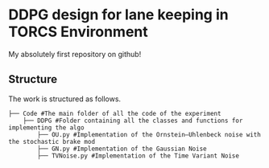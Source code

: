 # DDPG design for lane keeping in TORCS Environment
My absolutely first repository on github!

## Structure
The work is structured as follows.
```
├── Code #The main folder of all the code of the experiment
    ├── DDPG #Folder containing all the classes and functions for implementing the algo
        ├── OU.py #Implementation of the Ornstein–Uhlenbeck noise with the stochastic brake mod
        ├── GN.py #Implementation of the Gaussian Noise
        ├── TVNoise.py #Implementation of the Time Variant Noise
        
```
